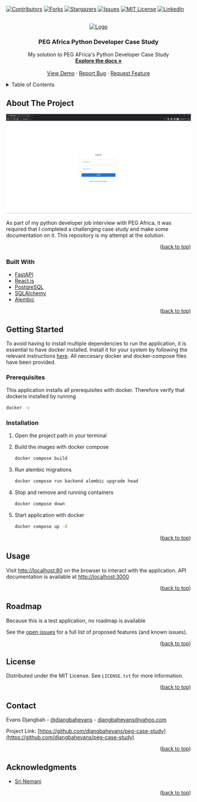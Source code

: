 <div id="top"></div>
<!--
*** Thanks for checking out the Best-README-Template. If you have a suggestion
*** that would make this better, please fork the repo and create a pull request
*** or simply open an issue with the tag "enhancement".
*** Don't forget to give the project a star!
*** Thanks again! Now go create something AMAZING! :D
-->

<!-- PROJECT SHIELDS -->
<!--
*** I'm using markdown "reference style" links for readability.
*** Reference links are enclosed in brackets [ ] instead of parentheses ( ).
*** See the bottom of this document for the declaration of the reference variables
*** for contributors-url, forks-url, etc. This is an optional, concise syntax you may use.
*** https://www.markdownguide.org/basic-syntax/#reference-style-links
-->
[![Contributors][contributors-shield]][contributors-url]
[![Forks][forks-shield]][forks-url]
[![Stargazers][stars-shield]][stars-url]
[![Issues][issues-shield]][issues-url]
[![MIT License][license-shield]][license-url]
[![LinkedIn][linkedin-shield]][linkedin-url]

<!-- PROJECT LOGO -->
<br />
<div align="center">
  <a href="https://github.com/djangbahevans/peg-case-study">
    <img src="images/logo.png" alt="Logo" width="80" height="80">
  </a>

<h3 align="center">PEG Africa Python Developer Case Study</h3>

  <p align="center">
    My solution to PEG AFrica's Python Developer Case Study
    <br />
    <a href="https://github.com/djangbahevans/peg-case-study"><strong>Explore the docs »</strong></a>
    <br />
    <br />
    <a href="https://github.com/djangbahevans/peg-case-study">View Demo</a>
    ·
    <a href="https://github.com/djangbahevans/peg-case-study/issues">Report Bug</a>
    ·
    <a href="https://github.com/djangbahevans/peg-case-study/issues">Request Feature</a>
  </p>
</div>

<!-- TABLE OF CONTENTS -->
<details>
  <summary>Table of Contents</summary>
  <ol>
    <li>
      <a href="#about-the-project">About The Project</a>
      <ul>
        <li><a href="#built-with">Built With</a></li>
      </ul>
    </li>
    <li>
      <a href="#getting-started">Getting Started</a>
      <ul>
        <li><a href="#prerequisites">Prerequisites</a></li>
        <li><a href="#installation">Installation</a></li>
      </ul>
    </li>
    <li><a href="#usage">Usage</a></li>
    <li><a href="#roadmap">Roadmap</a></li>
    <li><a href="#license">License</a></li>
    <li><a href="#contact">Contact</a></li>
    <li><a href="#acknowledgments">Acknowledgments</a></li>
  </ol>
</details>

<!-- ABOUT THE PROJECT -->
## About The Project

[![Product Name Screen Shot][product-screenshot]](https://example.com)

As part of my python developer job interview with PEG Africa, it was required that I completed a challenging case study and make some documentation on it. This repository is my attempt at the solution.

<p align="right">(<a href="#top">back to top</a>)</p>

### Built With

* [FastAPI](https://fastapi.tiangolo.com/)
* [React.js](https://reactjs.org/)
* [PostgreSQL](https://www.postgresql.org/)
* [SQLAlchemy](https://www.sqlalchemy.org/)
* [Alembic](https://alembic.sqlalchemy.org/)

<p align="right">(<a href="#top">back to top</a>)</p>

<!-- GETTING STARTED -->
## Getting Started

To avoid having to install multiple dependencies to run the application, it is essential to have docker installed. Install it for your system by following the relevant instructions [here](https://docs.docker.com/get-docker/). All neccesary docker and docker-compose files have been provided.

### Prerequisites

This application installs all prerequisites with docker. Therefore verify that dockeris installed by running

  ```sh
  docker -v
  ```

### Installation

1. Open the project path in your terminal

2. Build the images with docker compose

   ```sh
   docker compose build
   ```

3. Run alembic migrations

   ```sh
   docker compose run backend alembic upgrade head
   ```

4. Stop and remove and running containers

   ```sh
   docker compose down
   ```

5. Start application with docker

   ```sh
   docker compose up -d
   ```

<p align="right">(<a href="#top">back to top</a>)</p>

<!-- USAGE EXAMPLES -->
## Usage

Visit [http://localhost:80](http://localhost:80) on the browser to interact with the application. API documentation is available at [http://localhost:3000](http://localhost:3000/docs)

<p align="right">(<a href="#top">back to top</a>)</p>

<!-- ROADMAP -->
## Roadmap

Because this is a test application, no roadmap is available

See the [open issues](https://github.com/djangbahevans/peg-case-study/issues) for a full list of proposed features (and known issues).

<p align="right">(<a href="#top">back to top</a>)</p>

<!-- LICENSE -->
## License

Distributed under the MIT License. See `LICENSE.txt` for more information.

<p align="right">(<a href="#top">back to top</a>)</p>

<!-- CONTACT -->
## Contact

Evans Djangbah - [@djangbahevans](https://twitter.com/djangbahevans) - djangbahevans@yahoo.com

Project Link: [https://github.com/djangbahevans/peg-case-study](https://github.com/djangbahevans/peg-case-study)

<p align="right">(<a href="#top">back to top</a>)</p>

<!-- ACKNOWLEDGMENTS -->
## Acknowledgments

* [Sri Nemani](https://www.linkedin.com/in/kameswari-srivalli-nemani-41638aa8)

<p align="right">(<a href="#top">back to top</a>)</p>

<!-- MARKDOWN LINKS & IMAGES -->
<!-- https://www.markdownguide.org/basic-syntax/#reference-style-links -->
[contributors-shield]: https://img.shields.io/github/contributors/djangbahevans/peg-case-study.svg?style=for-the-badge
[contributors-url]: https://github.com/djangbahevans/peg-case-study/graphs/contributors
[forks-shield]: https://img.shields.io/github/forks/djangbahevans/peg-case-study.svg?style=for-the-badge
[forks-url]: https://github.com/djangbahevans/peg-case-study/network/members
[stars-shield]: https://img.shields.io/github/stars/djangbahevans/peg-case-study.svg?style=for-the-badge
[stars-url]: https://github.com/djangbahevans/peg-case-study/stargazers
[issues-shield]: https://img.shields.io/github/issues/djangbahevans/peg-case-study.svg?style=for-the-badge
[issues-url]: https://github.com/djangbahevans/peg-case-study/issues
[license-shield]: https://img.shields.io/github/license/djangbahevans/peg-case-study.svg?style=for-the-badge
[license-url]: https://github.com/djangbahevans/peg-case-study/blob/master/LICENSE.txt
[linkedin-shield]: https://img.shields.io/badge/-LinkedIn-black.svg?style=for-the-badge&logo=linkedin&colorB=555
[linkedin-url]: https://linkedin.com/in/djangbahevans
[product-screenshot]: images/screenshot.png
